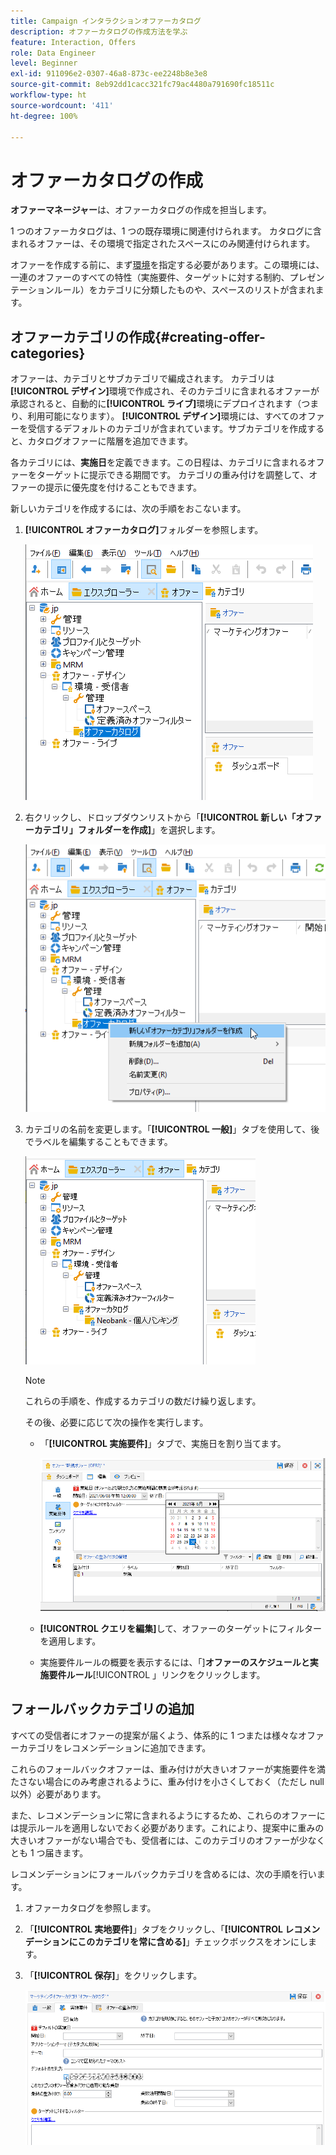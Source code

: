 ```yaml
---
title: Campaign インタラクションオファーカタログ
description: オファーカタログの作成方法を学ぶ
feature: Interaction, Offers
role: Data Engineer
level: Beginner
exl-id: 911096e2-0307-46a8-873c-ee2248b8e3e8
source-git-commit: 8eb92dd1cacc321fc79ac4480a791690fc18511c
workflow-type: ht
source-wordcount: '411'
ht-degree: 100%

---
```


# オファーカタログの作成

**オファーマネージャー**&#x200B;は、オファーカタログの作成を担当します。

1 つのオファーカタログは、1 つの既存環境に関連付けられます。 カタログに含まれるオファーは、その環境で指定されたスペースにのみ関連付けられます。

オファーを作成する前に、まず[環境](interaction-env.md)を指定する必要があります。この環境には、一連のオファーのすべての特性（実施要件、ターゲットに対する制約、プレゼンテーションルール）をカテゴリに分類したものや、スペースのリストが含まれます。

## オファーカテゴリの作成{#creating-offer-categories}

オファーは、カテゴリとサブカテゴリで編成されます。 カテゴリは&#x200B;**[!UICONTROL デザイン]**&#x200B;環境で作成され、そのカテゴリに含まれるオファーが承認されると、自動的に&#x200B;**[!UICONTROL ライブ]**&#x200B;環境にデプロイされます（つまり、利用可能になります）。 **[!UICONTROL デザイン]**&#x200B;環境には、すべてのオファーを受信するデフォルトのカテゴリが含まれています。サブカテゴリを作成すると、カタログオファーに階層を追加できます。

各カテゴリには、**実施日**&#x200B;を定義できます。この日程は、カテゴリに含まれるオファーをターゲットに提示できる期間です。 カテゴリの重み付けを調整して、オファーの提示に優先度を付けることもできます。

新しいカテゴリを作成するには、次の手順をおこないます。

1. **[!UICONTROL オファーカタログ]**&#x200B;フォルダーを参照します。

   ![](assets/offer_cat_create_001.png)

1. 右クリックし、ドロップダウンリストから「**[!UICONTROL 新しい「オファーカテゴリ」フォルダーを作成]**」を選択します。

   ![](assets/offer_cat_create_002.png)

1. カテゴリの名前を変更します。「**[!UICONTROL 一般]**」タブを使用して、後でラベルを編集することもできます。

   ![](assets/offer_cat_create_003.png)

   >[!NOTE]
   >
   >これらの手順を、作成するカテゴリの数だけ繰り返します。

   その後、必要に応じて次の操作を実行します。

   * 「**[!UICONTROL 実施要件]**」タブで、実施日を割り当てます。

      ![](assets/offer_cat_create_004.png)

   * **[!UICONTROL クエリを編集]**&#x200B;して、オファーのターゲットにフィルターを適用します。

   * 実施要件ルールの概要を表示するには、「]**オファーのスケジュールと実施要件ルール**[!UICONTROL 」リンクをクリックします。

## フォールバックカテゴリの追加

すべての受信者にオファーの提案が届くよう、体系的に 1 つまたは様々なオファーカテゴリをレコメンデーションに追加できます。

これらのフォールバックオファーは、重み付けが大きいオファーが実施要件を満たさない場合にのみ考慮されるように、重み付けを小さくしておく（ただし null 以外）必要があります。

また、レコメンデーションに常に含まれるようにするため、これらのオファーには提示ルールを適用しないでおく必要があります。これにより、提案中に重みの大きいオファーがない場合でも、受信者には、このカテゴリのオファーが少なくとも 1 つ届きます。

レコメンデーションにフォールバックカテゴリを含めるには、次の手順を行います。

1. オファーカタログを参照します。
1. 「**[!UICONTROL 実地要件]**」タブをクリックし、「**[!UICONTROL レコメンデーションにこのカテゴリを常に含める]**」チェックボックスをオンにします。
1. 「**[!UICONTROL 保存]**」をクリックします。

   ![](assets/offer_cat_default_001.png)
